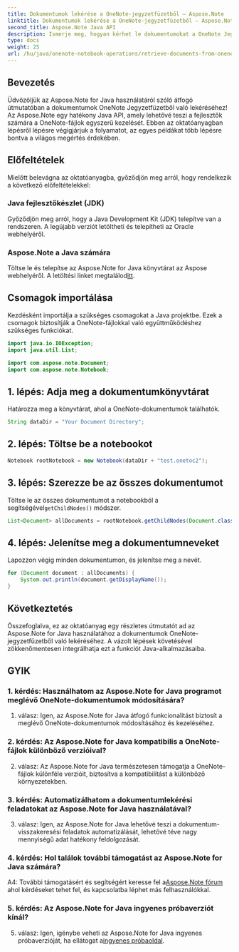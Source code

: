```yaml
---
title: Dokumentumok lekérése a OneNote-jegyzetfüzetből – Aspose.Note
linktitle: Dokumentumok lekérése a OneNote-jegyzetfüzetből – Aspose.Note
second_title: Aspose.Note Java API
description: Ismerje meg, hogyan kérhet le dokumentumokat a OneNote Jegyzetfüzetből az Aspose.Note for Java használatával. Kövesse lépésenkénti útmutatónkat a zökkenőmentes integráció érdekében.
type: docs
weight: 25
url: /hu/java/onenote-notebook-operations/retrieve-documents-from-onenote-notebook/
---
```

## Bevezetés

Üdvözöljük az Aspose.Note for Java használatáról szóló átfogó útmutatóban a dokumentumok OneNote Jegyzetfüzetből való lekéréséhez! Az Aspose.Note egy hatékony Java API, amely lehetővé teszi a fejlesztők számára a OneNote-fájlok egyszerű kezelését. Ebben az oktatóanyagban lépésről lépésre végigjárjuk a folyamatot, az egyes példákat több lépésre bontva a világos megértés érdekében.

## Előfeltételek

Mielőtt belevágna az oktatóanyagba, győződjön meg arról, hogy rendelkezik a következő előfeltételekkel:

### Java fejlesztőkészlet (JDK)

Győződjön meg arról, hogy a Java Development Kit (JDK) telepítve van a rendszeren. A legújabb verziót letöltheti és telepítheti az Oracle webhelyéről.

### Aspose.Note a Java számára

 Töltse le és telepítse az Aspose.Note for Java könyvtárat az Aspose webhelyéről. A letöltési linket megtalálod[itt](https://releases.aspose.com/note/java/).

## Csomagok importálása

Kezdésként importálja a szükséges csomagokat a Java projektbe. Ezek a csomagok biztosítják a OneNote-fájlokkal való együttműködéshez szükséges funkciókat.

```java
import java.io.IOException;
import java.util.List;

import com.aspose.note.Document;
import com.aspose.note.Notebook;
```

## 1. lépés: Adja meg a dokumentumkönyvtárat

Határozza meg a könyvtárat, ahol a OneNote-dokumentumok találhatók.

```java
String dataDir = "Your Document Directory";
```

## 2. lépés: Töltse be a notebookot

```java
Notebook rootNotebook = new Notebook(dataDir + "test.onetoc2");
```

## 3. lépés: Szerezze be az összes dokumentumot

 Töltse le az összes dokumentumot a notebookból a segítségével`getChildNodes()` módszer.

```java
List<Document> allDocuments = rootNotebook.getChildNodes(Document.class);
```

## 4. lépés: Jelenítse meg a dokumentumneveket

Lapozzon végig minden dokumentumon, és jelenítse meg a nevét.

```java
for (Document document : allDocuments) {
    System.out.println(document.getDisplayName());
}
```

## Következtetés

Összefoglalva, ez az oktatóanyag egy részletes útmutatót ad az Aspose.Note for Java használatához a dokumentumok OneNote-jegyzetfüzetből való lekéréséhez. A vázolt lépések követésével zökkenőmentesen integrálhatja ezt a funkciót Java-alkalmazásaiba.

## GYIK

### 1. kérdés: Használhatom az Aspose.Note for Java programot meglévő OneNote-dokumentumok módosítására?

1. válasz: Igen, az Aspose.Note for Java átfogó funkcionalitást biztosít a meglévő OneNote-dokumentumok módosításához és kezeléséhez.

### 2. kérdés: Az Aspose.Note for Java kompatibilis a OneNote-fájlok különböző verzióival?

2. válasz: Az Aspose.Note for Java természetesen támogatja a OneNote-fájlok különféle verzióit, biztosítva a kompatibilitást a különböző környezetekben.

### 3. kérdés: Automatizálhatom a dokumentumlekérési feladatokat az Aspose.Note for Java használatával?

3. válasz: Igen, az Aspose.Note for Java lehetővé teszi a dokumentum-visszakeresési feladatok automatizálását, lehetővé téve nagy mennyiségű adat hatékony feldolgozását.

### 4. kérdés: Hol találok további támogatást az Aspose.Note for Java számára?

 A4: További támogatásért és segítségért keresse fel a[Aspose.Note fórum](https://forum.aspose.com/c/note/28) ahol kérdéseket tehet fel, és kapcsolatba léphet más felhasználókkal.

### 5. kérdés: Az Aspose.Note for Java ingyenes próbaverziót kínál?

 5. válasz: Igen, igénybe veheti az Aspose.Note for Java ingyenes próbaverzióját, ha ellátogat a[ingyenes próbaoldal](https://releases.aspose.com/).